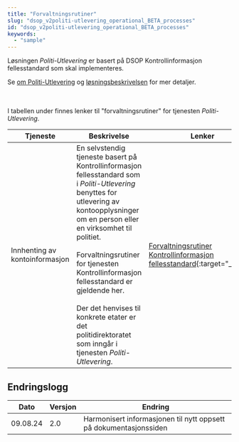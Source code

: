 ```yaml
---
title: "Forvaltningsrutiner"
slug: "dsop_v2politi-utlevering_operational_BETA_processes"
id: "dsop_v2politi-utlevering_operational_BETA_processes"
keywords:
  - "sample"
---
```


Løsningen *Politi-Utlevering* er basert på DSOP Kontrollinformasjon fellesstandard som skal implementeres.

Se [om Politi-Utlevering](https://dokumentasjon.dsop.no/dsop_v2politi-utlevering_about.html) og
[løsningsbeskrivelsen](https://dokumentasjon.dsop.no/dsop_v2politi-utlevering_løsningsbeskrivelse.html) for mer detaljer.

<br><br>
I tabellen under finnes lenker til "forvaltningsrutiner" for tjenesten *Politi-Utlevering*.

| Tjeneste                       | Beskrivelse                                                                                                                                                                                                                                                                                                                                                                                                  | Lenker                                                                                                                                                     |
|--------------------------------|--------------------------------------------------------------------------------------------------------------------------------------------------------------------------------------------------------------------------------------------------------------------------------------------------------------------------------------------------------------------------------------------------------------|------------------------------------------------------------------------------------------------------------------------------------------------------------|
| Innhenting av kontoinformasjon | En selvstendig tjeneste basert på Kontrollinformasjon fellesstandard som i *Politi-Utlevering* benyttes for utlevering av kontoopplysninger om en person eller en virksomhet til politiet. <br><br>Forvaltningsrutiner for tjenesten Kontrollinformasjon fellesstandard er gjeldende her. <br><br>Der det henvises til konkrete etater er det politidirektoratet som inngår i tjenesten *Politi-Utlevering*. | [Forvaltningsrutiner Kontrollinformasjon fellesstandard](https://dokumentasjon.dsop.no/dsop_v2fellesstandard_operational_processes.html){:target="_blank"} |


## Endringslogg

| Dato     | Versjon | Endring                                                           |
|----------|---------|-------------------------------------------------------------------|
| 09.08.24 | 2.0     | Harmonisert informasjonen til nytt oppsett på dokumentasjonssiden |
